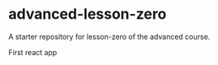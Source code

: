 # advanced-lesson-zero

A starter repository for lesson-zero of the advanced course.

First react app
